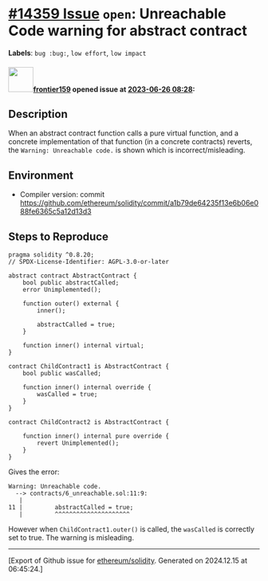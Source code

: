 # [\#14359 Issue](https://github.com/ethereum/solidity/issues/14359) `open`: Unreachable Code warning for abstract contract
**Labels**: `bug :bug:`, `low effort`, `low impact`


#### <img src="https://avatars.githubusercontent.com/u/103474701?u=e22a6306e4d84b001819a6048e91b3624c23577b&v=4" width="50">[frontier159](https://github.com/frontier159) opened issue at [2023-06-26 08:28](https://github.com/ethereum/solidity/issues/14359):

## Description

When an abstract contract function calls a pure virtual function, and a concrete implementation of that function (in a concrete contracts) reverts, the `Warning: Unreachable code.` is shown which is incorrect/misleading.

## Environment

- Compiler version: commit https://github.com/ethereum/solidity/commit/a1b79de64235f13e6b06e088fe6365c5a12d13d3

## Steps to Reproduce

```solidity
pragma solidity ^0.8.20;
// SPDX-License-Identifier: AGPL-3.0-or-later

abstract contract AbstractContract {
    bool public abstractCalled;
    error Unimplemented();

    function outer() external {
        inner();

        abstractCalled = true;
    }

    function inner() internal virtual;
}

contract ChildContract1 is AbstractContract {
    bool public wasCalled;

    function inner() internal override {
        wasCalled = true;
    }
}

contract ChildContract2 is AbstractContract {

    function inner() internal pure override {
        revert Unimplemented();
    }
}
```

Gives the error:
```
Warning: Unreachable code.
  --> contracts/6_unreachable.sol:11:9:
   |
11 |         abstractCalled = true;
   |         ^^^^^^^^^^^^^^^^^^^^^
```

However when `ChildContract1.outer()` is called, the `wasCalled` is correctly set to true. The warning is misleading.





-------------------------------------------------------------------------------



[Export of Github issue for [ethereum/solidity](https://github.com/ethereum/solidity). Generated on 2024.12.15 at 06:45:24.]
